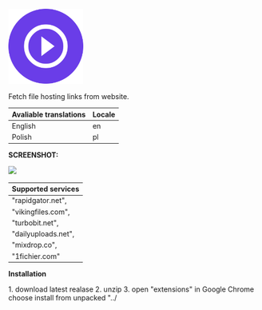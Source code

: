 <p><img src="https://github.com/dawid9707/Hosting-Links-Finder/blob/main/icon.png" width="150" height="150"></p>
<p">Fetch file hosting links from website.</p>
<p><table><thead><tr><th>Avaliable translations</th><th>Locale</th></tr></thead><tbody><tr><td>English</td><td>en</td></tr><tr><td>Polish</td><td>pl</td></tr></tbody></table></p>
<p><b></strong>SCREENSHOT:</b></p>
<p><img src="https://i.imgur.com/m8OC7BK.png" width="50%" height="auto"></p>
<p><table><thead><tr><th>Supported services</th></tr></thead><tbody><tr><td>"rapidgator.net",</td></tr><tr><td>"vikingfiles.com",</td></tr><tr><td>"turbobit.net",</td></tr><tr><td>"dailyuploads.net",</td></tr><tr><td>"mixdrop.co",</td></tr><tr><td>"1fichier.com"</td></tr></tbody></table></p>
<p><b>Installation</b></p>
1. download latest realase
2. unzip
3. open "extensions" in Google Chrome choose install from unpacked "../
